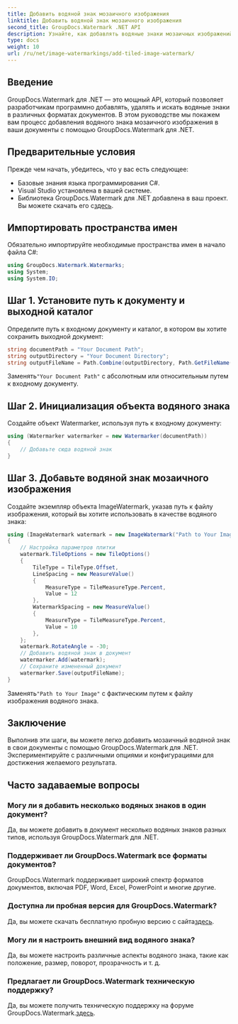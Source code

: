 ```yaml
---
title: Добавить водяной знак мозаичного изображения
linktitle: Добавить водяной знак мозаичного изображения
second_title: GroupDocs.Watermark .NET API
description: Узнайте, как добавлять водяные знаки мозаичных изображений в документы с помощью GroupDocs.Watermark для .NET. Простой, эффективный и настраиваемый.
type: docs
weight: 10
url: /ru/net/image-watermarkings/add-tiled-image-watermark/
---
```

## Введение
GroupDocs.Watermark для .NET — это мощный API, который позволяет разработчикам программно добавлять, удалять и искать водяные знаки в различных форматах документов. В этом руководстве мы покажем вам процесс добавления водяного знака мозаичного изображения в ваши документы с помощью GroupDocs.Watermark для .NET.
## Предварительные условия
Прежде чем начать, убедитесь, что у вас есть следующее:
- Базовые знания языка программирования C#.
- Visual Studio установлена в вашей системе.
- Библиотека GroupDocs.Watermark для .NET добавлена в ваш проект. Вы можете скачать его с[здесь](https://releases.groupdocs.com/Watermark/net/).

## Импортировать пространства имен
Обязательно импортируйте необходимые пространства имен в начало файла C#:
```csharp
using GroupDocs.Watermark.Watermarks;
using System;
using System.IO;
```
## Шаг 1. Установите путь к документу и выходной каталог
Определите путь к входному документу и каталог, в котором вы хотите сохранить выходной документ:
```csharp
string documentPath = "Your Document Path";
string outputDirectory = "Your Document Directory";
string outputFileName = Path.Combine(outputDirectory, Path.GetFileName(documentPath));
```
 Заменять`"Your Document Path"` с абсолютным или относительным путем к входному документу.
## Шаг 2. Инициализация объекта водяного знака
Создайте объект Watermarker, используя путь к входному документу:
```csharp
using (Watermarker watermarker = new Watermarker(documentPath))
{
    // Добавьте сюда водяной знак
}
```
## Шаг 3. Добавьте водяной знак мозаичного изображения
Создайте экземпляр объекта ImageWatermark, указав путь к файлу изображения, который вы хотите использовать в качестве водяного знака:
```csharp
using (ImageWatermark watermark = new ImageWatermark("Path to Your Image"))
{
    // Настройка параметров плитки
    watermark.TileOptions = new TileOptions()
    {
        TileType = TileType.Offset,
        LineSpacing = new MeasureValue()
        {
            MeasureType = TileMeasureType.Percent,
            Value = 12
        },
        WatermarkSpacing = new MeasureValue()
        {
            MeasureType = TileMeasureType.Percent,
            Value = 10
        },
    };
    watermark.RotateAngle = -30;
    // Добавить водяной знак в документ
    watermarker.Add(watermark);
    // Сохраните измененный документ
    watermarker.Save(outputFileName);
}
```
 Заменять`"Path to Your Image"` с фактическим путем к файлу изображения водяного знака.

## Заключение
Выполнив эти шаги, вы можете легко добавить мозаичный водяной знак в свои документы с помощью GroupDocs.Watermark для .NET. Экспериментируйте с различными опциями и конфигурациями для достижения желаемого результата.
## Часто задаваемые вопросы
### Могу ли я добавить несколько водяных знаков в один документ?
Да, вы можете добавить в документ несколько водяных знаков разных типов, используя GroupDocs.Watermark для .NET.
### Поддерживает ли GroupDocs.Watermark все форматы документов?
GroupDocs.Watermark поддерживает широкий спектр форматов документов, включая PDF, Word, Excel, PowerPoint и многие другие.
### Доступна ли пробная версия для GroupDocs.Watermark?
 Да, вы можете скачать бесплатную пробную версию с сайта[здесь](https://releases.groupdocs.com/).
### Могу ли я настроить внешний вид водяного знака?
Да, вы можете настроить различные аспекты водяного знака, такие как положение, размер, поворот, прозрачность и т. д.
### Предлагает ли GroupDocs.Watermark техническую поддержку?
 Да, вы можете получить техническую поддержку на форуме GroupDocs.Watermark.[здесь](https://forum.groupdocs.com/c/watermark/19).